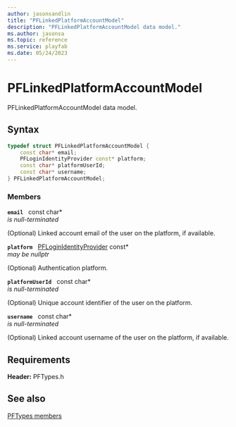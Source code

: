 ```yaml
---
author: jasonsandlin
title: "PFLinkedPlatformAccountModel"
description: "PFLinkedPlatformAccountModel data model."
ms.author: jasonsa
ms.topic: reference
ms.service: playfab
ms.date: 05/24/2023
---
```


# PFLinkedPlatformAccountModel  

PFLinkedPlatformAccountModel data model.  

## Syntax  
  
```cpp
typedef struct PFLinkedPlatformAccountModel {  
    const char* email;  
    PFLoginIdentityProvider const* platform;  
    const char* platformUserId;  
    const char* username;  
} PFLinkedPlatformAccountModel;  
```
  
### Members  
  
**`email`** &nbsp; const char*  
*is null-terminated*  
  
(Optional) Linked account email of the user on the platform, if available.
  
**`platform`** &nbsp; [PFLoginIdentityProvider](../enums/pfloginidentityprovider.md) const*  
*may be nullptr*  
  
(Optional) Authentication platform.
  
**`platformUserId`** &nbsp; const char*  
*is null-terminated*  
  
(Optional) Unique account identifier of the user on the platform.
  
**`username`** &nbsp; const char*  
*is null-terminated*  
  
(Optional) Linked account username of the user on the platform, if available.
  
  
## Requirements  
  
**Header:** PFTypes.h
  
## See also  
[PFTypes members](../pftypes_members.md)  

  
  
